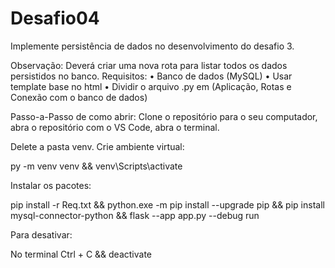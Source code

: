 # Desafio04
Implemente persistência de dados no desenvolvimento do desafio 3.

Observação: Deverá criar uma nova rota para listar todos os dados persistidos no banco.
Requisitos:
• Banco de dados (MySQL)
• Usar template base no html
• Dividir o arquivo .py em (Aplicação, Rotas e Conexão com o banco de dados)


Passo-a-Passo de como abrir: Clone o repositório para o seu computador, abra o repositório com o VS Code, abra o terminal.

Delete a pasta venv.
Crie ambiente virtual:

py -m venv venv && venv\Scripts\activate 

Instalar os pacotes:

pip install -r Req.txt && python.exe -m pip install --upgrade pip && pip install mysql-connector-python && flask --app app.py --debug run

Para desativar:

No terminal Ctrl + C && deactivate





